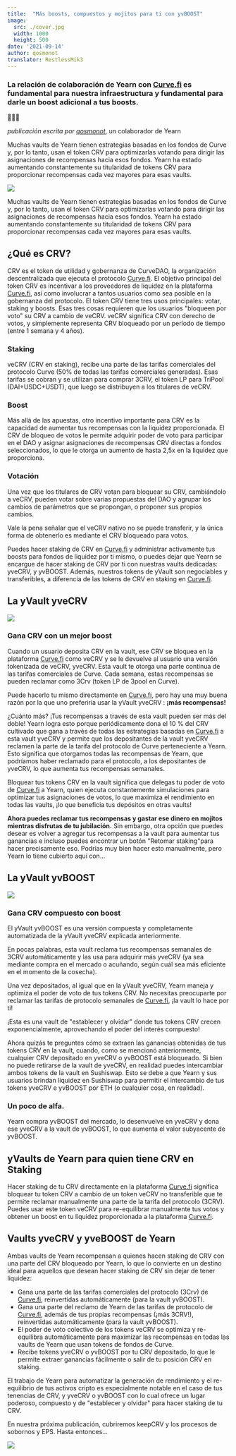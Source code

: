 ```yaml
---
title:  "Más boosts, compuestos y mojitos para ti con yvBOOST"
image:
  src: ./cover.jpg
  width: 1000
  height: 500
date: '2021-09-14'
author: qosmonot
translator: RestlessMik3
---
```


### La relación de colaboración de Yearn con [Curve.fi](http://curve.fi/) es fundamental para nuestra infraestructura y fundamental para darle un boost adicional a tus boosts.

🔵🤝🌈

_publicación escrita por_ [_qosmonot_](http://twitter.com/qosmonot), un colaborador de Yearn

Muchas vaults de Yearn tienen estrategias basadas en los fondos de Curve y, por lo tanto, usan el token CRV para optimizarlas votando para dirigir las asignaciones de recompensas hacia esos fondos. Yearn ha estado aumentando constantemente su titularidad de tokens CRV para proporcionar recompensas cada vez mayores para esas vaults.

![](image1.jpg?w=1050&h=651)

Muchas vaults de Yearn tienen estrategias basadas en los fondos de Curve y, por lo tanto, usan el token CRV para optimizarlas votando para dirigir las asignaciones de recompensas hacia esos fondos. Yearn ha estado aumentando constantemente su titularidad de tokens CRV para proporcionar recompensas cada vez mayores para esas vaults.

## ¿Qué es CRV?

CRV es el token de utilidad y gobernanza de CurveDAO, la organización descentralizada que ejecuta el protocolo [Curve.fi](http://curve.fi/). El objetivo principal del token CRV es incentivar a los proveedores de liquidez en la plataforma [Curve.fi](http://curve.fi/), así como involucrar a tantos usuarios como sea posible en la gobernanza del protocolo. El token CRV tiene tres usos principales: votar, staking y boosts. Esas tres cosas requieren que los usuarios "bloqueen por voto" su CRV a cambio de veCRV. veCRV significa CRV con derecho de votos, y simplemente representa CRV bloqueado por un período de tiempo (entre 1 semana y 4 años).

### Staking

veCRV (CRV en staking), recibe una parte de las tarifas comerciales del protocolo Curve (50% de todas las tarifas comerciales generadas). Esas tarifas se cobran y se utilizan para comprar 3CRV, el token LP para TriPool (DAI+USDC+USDT), que luego se distribuyen a los titulares de veCRV.

### Boost

Más allá de las apuestas, otro incentivo importante para CRV es la capacidad de aumentar tus recompensas con la liquidez proporcionada. El CRV de bloqueo de votos le permite adquirir poder de voto para participar en el DAO y asignar asignaciones de recompensas CRV directas a fondos seleccionados, lo que le otorga un aumento de hasta 2,5x en la liquidez que proporciona.

### Votación

Una vez que los titulares de CRV votan para bloquear su CRV, cambiándolo a veCRV, pueden votar sobre varias propuestas del DAO y agrupar los cambios de parámetros que se propongan, o proponer sus propios cambios.

Vale la pena señalar que el veCRV nativo no se puede transferir, y la única forma de obtenerlo es mediante el CRV bloqueado para votos.

Puedes hacer staking de CRV en [Curve.fi](http://curve.fi/) y administrar activamente tus boosts para fondos de liquidez por ti mismo, o puedes dejar que Yearn se encargue de hacer staking de CRV por ti con nuestras vaults dedicadas: yveCRV, y yvBOOST. Además, nuestros tokens de yVault son negociables y transferibles, a diferencia de las tokens de CRV en staking en [Curve.fi](http://curve.fi/).

## La yVault yveCRV 

![](image2.png?w=128&h=128)

### Gana CRV con un mejor boost

Cuando un usuario deposita CRV en la vault, ese CRV se bloquea en la plataforma [Curve.fi](http://curve.fi/) como veCRV y se le devuelve al usuario una versión tokenizada de veCRV, yveCRV. Esta vault te otorga una parte continua de las tarifas comerciales de Curve. Cada semana, estas recompensas se pueden reclamar como 3Crv (token LP de 3pool en Curve).

Puede hacerlo tu mismo directamente en [Curve.fi](http://curve.fi/), pero hay una muy buena razón por la que uno preferiría usar la yVault yveCRV : **¡más recompensas!**

¿Cuánto más? ¡Tus recompensas a través de esta vault pueden ser más del doble! Yearn logra esto porque periódicamente dona el 10 % del CRV cultivado que gana a través de todas las estrategias basadas en [Curve.fi](http://curve.fi/) a esta vault yveCRV y permite que los depositantes de la vault yveCRV reclamen la parte de la tarifa del protocolo de Curve perteneciente a Yearn. Esto significa que otorgamos todas las recompensas de Yearn, que podríamos haber reclamado para el protocolo, a los depositantes de yveCRV, lo que aumenta tus recompensas semanales.

Bloquear tus tokens CRV en la vault significa que delegas tu poder de voto de [Curve.fi](http://curve.fi/) a Yearn, quien ejecuta constantemente simulaciones para optimizar tus asignaciones de votos, lo que maximiza el rendimiento en todas las vaults, ¡lo que beneficia tus depósitos en otras vaults!

**Ahora puedes reclamar tus recompensas y gastar ese dinero en mojitos mientras disfrutas de tu jubilación.** Sin embargo, otra opción que puedes desear es volver a agregar tus recompensas a la vault para aumentar tus ganancias e incluso puedes encontrar un botón "Retomar staking"para hacer precisamente eso. Podrías muy bien hacer esto manualmente, pero Yearn lo tiene cubierto aquí con...

## La yVault yvBOOST 

![](image3.png?w=128&h=128)

### Gana CRV compuesto con boost

El yVault yvBOOST es una versión compuesta y completamente automatizada de la yVault yveCRV explicada anteriormente.

En pocas palabras, esta vault reclama tus recompensas semanales de 3CRV automáticamente y las usa para adquirir más yveCRV (ya sea mediante compra en el mercado o acuñando, según cuál sea más eficiente en el momento de la cosecha).

Una vez depositados, al igual que en la yVault yveCRV, Yearn maneja y optimiza el poder de voto de tus tokens CRV. No necesitas preocuparte por reclamar las tarifas de protocolo semanales de [Curve.fi](http://curve.fi/), ¡la vault lo hace por ti!

¡Esta es una vault de "establecer y olvidar" donde tus tokens CRV crecen exponencialmente, aprovechando el poder del interés compuesto!

Ahora quizás te preguntes cómo se extraen las ganancias obtenidas de tus tokens CRV en la vault, cuando, como se mencionó anteriormente, cualquier CRV depositado en yveCRV o yvBOOST está bloqueado. Si bien no puede retirarse de la vault de yveCRV, en realidad puedes intercambiar ambos tokens de la vault en Sushiswap. Esto se debe a que Yearn y sus usuarios brindan liquidez en Sushiswap para permitir el intercambio de tus tokens yveCRV e yvBOOST por ETH (o cualquier cosa, en realidad).

### Un poco de alfa.

Yearn compra yvBOOST del mercado, lo desenvuelve en yveCRV y dona ese yveCRV a la vault de yvBOOST, lo que aumenta el valor subyacente de yvBOOST.

## yVaults de Yearn para quien tiene CRV en Staking

Hacer staking de tu CRV directamente en la plataforma [Curve.fi](http://curve.fi/) significa bloquear tu token CRV a cambio de un token veCRV no transferible que te permite reclamar manualmente una parte de la tarifa del protocolo (3CRV). Puedes usar este token veCRV para re-equilibrar manualmente tus votos y obtener un boost en tu liquidez proporcionada a la plataforma [Curve.fi](http://curve.fi/).

## Vaults yveCRV y yveBOOST de Yearn

Ambas vaults de Yearn recompensan a quienes hacen staking de CRV con una parte del CRV bloqueado por Yearn, lo que lo convierte en un destino ideal para aquellos que desean hacer staking de CRV sin dejar de tener liquidez:

-   Gana una parte de las tarifas comerciales del protocolo (3Crv) de [Curve.fi](http://curve.fi/), reinvertidas automáticamente (para la vault yvBOOST).
-   Gana una parte del reclamo de Yearn de las tarifas de protocolo de [Curve.fi](http://curve.fi/), además de tus propias recompensas (¡más 3CRV!), reinvertidas automáticamente (para la vault yvBOOST).
-   El poder de voto colectivo de los tokens veCRV se optimiza y re-equilibra automáticamente para maximizar las recompensas en todas las vaults de Yearn que usan tokens de fondos de Curve.
-   Recibe tokens yveCRV o yvBOOST por tu CRV depositado, lo que le permite extraer ganancias fácilmente o salir de tu posición CRV en staking.

El trabajo de Yearn para automatizar la generación de rendimiento y el re-equilibrio de tus activos cripto es especialmente notable en el caso de tus tenencias de CRV, y yveCRV o yvBOOST con lo cual ofrece un lugar poderoso, compuesto y de "establecer y olvidar" para hacer staking de tu CRV.

En nuestra próxima publicación, cubriremos keepCRV y los procesos de sobornos y EPS. Hasta entonces…

![](image4.jpg?w=1050&h=543)
